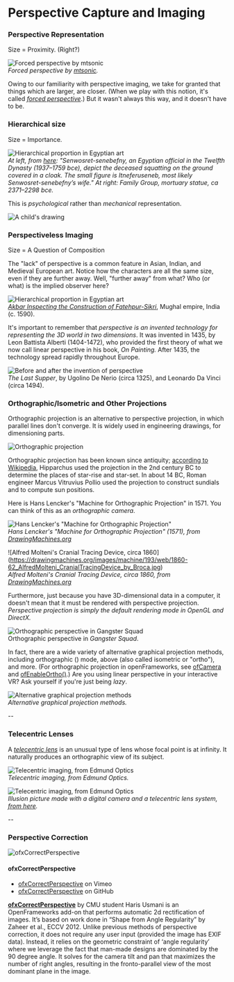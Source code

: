 # Perspective Capture and Imaging

### Perspective Representation

Size = Proximity. (Right?)

![Forced perspective by mtsonic](images/forced-perspective.jpg)<br />
*Forced perspective by [mtsonic](https://www.flickr.com/photos/mtsonic/2933383930/).*

Owing to our familiarity with perspective imaging, we take for granted that things which are larger, are closer. (When we play with this notion, it's called [*forced perspective*](http://naldzgraphics.net/photography/forced-perspective-photos/).) But it wasn't always this way, and it doesn't have to be. 

### Hierarchical size 

Size = Importance.

![Hierarchical proportion in Egyptian art](images/hierarchical-proportion.jpg)<br />
*At left, from [here](http://www.curatorscorner.com/2014_10_01_archive.html?m=1): "Senwosret-senebefny, an Egyptian official in the Twelfth Dynasty (1937–1759 bce), depict the deceased squatting on the ground covered in a cloak. The small figure is Itneferuseneb, most likely Senwosret-senebefny’s wife." At right: Family Group, mortuary statue, ca 2371–2298 bce.*

This is *psychological* rather than *mechanical* representation.

![A child's drawing](images/child-drawing.jpg)

### Perspectiveless Imaging

Size = A Question of Composition

The "lack" of perspective is a common feature in Asian, Indian, and Medieval European art. Notice how the characters are all the same size, even if they are further away. Well, "further away" from what? Who (or what) is the implied observer here? 

![Hierarchical proportion in Egyptian art](images/akbar-flat-perspective.jpg)<br />
*[Akbar Inspecting the Construction of Fatehpur-Sikri](http://www-personal.umich.edu/~pomorski/mug1.html)*, Mughal empire, India (c. 1590).

It's important to remember that *perspective is an invented technology for representing the 3D world in two dimensions*. It was invented in 1435, by Leon Battista Alberti (1404-1472), who provided the first theory of what we now call linear perspective in his book, *On Painting.* After 1435, the technology spread rapidly throughout Europe. 

![Before and after the invention of perspective](images/perspective.jpg)<br />
*The Last Supper*, by Ugolino De Nerio (circa 1325), and Leonardo Da Vinci (circa 1494).

### Orthographic/Isometric and Other Projections 

Orthographic projection is an alternative to perspective projection, in which parallel lines don't converge. It is widely used in engineering drawings, for dimensioning parts. 

![Orthographic projection](images/orthographic.jpg)

Orthographic projection has been known since antiquity; [according to Wikipedia](https://en.wikipedia.org/wiki/Orthographic_projection#Origin), Hipparchus used the projection in the 2nd century BC to determine the places of star-rise and star-set. In about 14 BC, Roman engineer Marcus Vitruvius Pollio used the projection to construct sundials and to compute sun positions.

Here is Hans Lencker's "Machine for Orthographic Projection" in 1571. You can think of this as an *orthographic camera*. 

![Hans Lencker's "Machine for Orthographic Projection"](https://drawingmachines.org/images/machine/17/web/1571_HansLencker_Machine_for_Orthographic_Projection_DETAIL_MachineOnly.jpg)<br />
*Hans Lencker's "Machine for Orthographic Projection" (1571), from [DrawingMachines.org](https://drawingmachines.org)*

![Alfred Molteni's Cranial Tracing Device, circa 1860]
(https://drawingmachines.org/images/machine/193/web/1860-62_AlfredMolteni_CranialTracingDevice_by_Broca.jpg)<br />
*Alfred Molteni's Cranial Tracing Device, circa 1860, from [DrawingMachines.org](https://drawingmachines.org)*


Furthermore, just because you have 3D-dimensional data in a computer, it doesn't mean that it must be rendered with perspective projection. *Perspective projection is simply the default rendering mode in OpenGL and DirectX.* 

![Orthographic perspective in *Gangster Squad*](images/isometric_environment.jpg)<br />
Orthographic perspective in *Gangster Squad*.

In fact, there are a wide variety of alternative graphical projection methods, including orthographic () mode, above (also called isometric or "ortho"), and more. (For orthographic projection in openFrameworks, see [ofCamera](http://openframeworks.cc/documentation/3d/ofCamera.html) and [ofEnableOrtho()](http://openframeworks.cc/documentation/3d/ofCamera.html#show_enableOrtho).) Are you using linear perspective in your interactive VR? Ask yourself if you're just being *lazy*. 

![Alternative graphical projection methods](https://upload.wikimedia.org/wikipedia/commons/4/41/Graphical_projection_comparison.png)<br />
*Alternative graphical projection methods.*

-- 

### Telecentric Lenses

A [*telecentric lens*](https://en.wikipedia.org/wiki/Telecentric_lens) is an unusual type of lens whose focal point is at infinity. It naturally produces an orthographic view of its subject. 

![Telecentric imaging, from Edmund Optics](images/telecentric.gif)<br />
*Telecentric imaging, from Edmund Optics.*

![Telecentric imaging, from Edmund Optics](images/telecentric-photo.jpg)<br />
*Illusion picture made with a digital camera and a telecentric lens system, [from here](http://www.lhup.edu/~dsimanek/3d/telecent.htm).*

-- 

### Perspective Correction

![ofxCorrectPerspective](images/ofxCorrectPerspective.jpg)<br />

#### ofxCorrectPerspective 

* [ofxCorrectPerspective](https://vimeo.com/95204456) on Vimeo
* [ofxCorrectPerspective](https://github.com/harisusmani/ofxCorrectPerspective) on GitHub

**[ofxCorrectPerspective](http://golancourses.net/2014/haris/05/14/capstone/)** by CMU student Haris Usmani is an OpenFrameworks add-on that performs automatic 2d rectification of images. It’s based on work done in “Shape from Angle Regularity” by Zaheer et al., ECCV 2012. Unlike previous methods of perspective correction, it does not require any user input (provided the image has EXIF data). Instead, it relies on the geometric constraint of ‘angle regularity’ where we leverage the fact that man-made designs are dominated by the 90 degree angle. It solves for the camera tilt and pan that maximizes the number of right angles, resulting in the fronto-parallel view of the most dominant plane in the image.
